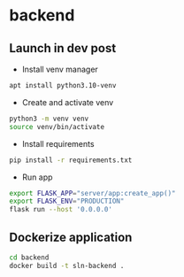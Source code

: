 # backend

## Launch in dev post
* Install venv manager
```sh
apt install python3.10-venv
```

* Create and activate venv

```sh
python3 -m venv venv
source venv/bin/activate
```

* Install requirements
```sh
pip install -r requirements.txt
```

* Run app
```sh
export FLASK_APP="server/app:create_app()"
export FLASK_ENV="PRODUCTION"
flask run --host '0.0.0.0'
```

## Dockerize  application

```sh
cd backend
docker build -t sln-backend .
```
